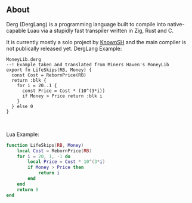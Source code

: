 ## About

Derg (DergLang) is a programming language built to compile into native-capable Luau via a stupidly fast transpiler written in Zig, Rust and C.

It is currently mostly a solo project by [KnownSH](https://github.com/KnownSH) and the main compiler is not publically released yet.
DergLang Example:
```
MoneyLib.derg
--! Example taken and translated from Miners Haven's MoneyLib
export fn LifeSkips(RB, Money) {
  const Cost = RebornPrice(RB)
  return :blk {
    for i = 20..1 {
      const Price = Cost * (10^(3*i))
      if Money > Price return :blk i
    }
  } else 0
}
```
</br>

Lua Example:
```lua
function LifeSkips(RB, Money)
    local Cost = RebornPrice(RB)
    for i = 20, 1, -1 do
        local Price = Cost * 10^(3*i)
        if Money > Price then
            return i
        end
    end
    return 0
end
```
